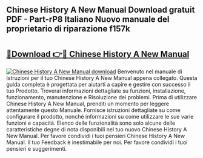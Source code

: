 ## Chinese History A New Manual Download gratuit PDF - Part-rP8 Italiano Nuovo manuale del proprietario di riparazione f157k

# <h2><a href="http://dfgzgq8.blite.top/?on=Chinese+History+A+New+Manual">🔗Download 👉🔴 Chinese History A New Manual</a></h2>

[![Chinese History A New Manual download](https://i.imgur.com/lujVjoI.png)](http://dfgzgq8.blite.top/?on=Chinese+History+A+New+Manual)
Benvenuto nel manuale di Istruzioni per il tuo Chinese History A New Manual appena collegato. Questa guida completa è progettata per aiutarti a capire e gestire con successo il tuo Prodotto. Troverai informazioni dettagliate su funzioni, installazione, funzionamento, manutenzione e Risoluzione dei problemi. Prima di utilizzare Chinese History A New Manual, prenditi un momento per leggere attentamente questo Manuale. Fornisce istruzioni dettagliate su come configurare il prodotto, nonché informazioni su come utilizzare le sue varie funzioni e capacità. Elenco delle funzionalità sono solo alcune delle caratteristiche degne di nota disponibili nel tuo nuovo Chinese History A New Manual. Per favore condividi i tuoi pensieri Chinese History A New Manual. Il tuo Feedback è inestimabile per noi. Per favore condividi i tuoi pensieri e suggerimenti.
